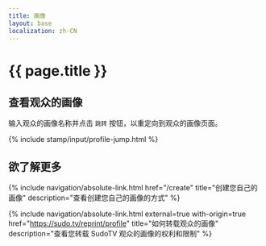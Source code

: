 ```yaml
---
title: 画像
layout: base
localization: zh-CN
---
```


# {{ page.title }}

## 查看观众的画像

输入观众的画像名称并点击 `跳转` 按钮，以重定向到观众的画像页面。

{% include stamp/input/profile-jump.html %}

## 欲了解更多

{% include navigation/absolute-link.html
    href="/create"
    title="创建您自己的画像"
    description="查看创建您自己的画像的方式"
%}

{% include navigation/absolute-link.html
    external=true
    with-origin=true
    href="https://sudo.tv/reprint/profile"
    title="如何转载观众的画像"
    description="查看您转载 SudoTV 观众的画像的权利和限制"
%}